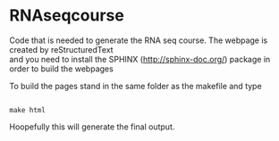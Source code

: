RNAseqcourse
============

Code that is needed to generate the RNA seq course. The webpage is created by reStructuredText  
and you need to install the SPHINX (http://sphinx-doc.org/) package in order to build the webpages


To build the pages stand in the same folder as the makefile and type 

<code>
make html
</code>

Hoopefully this will generate the final output. 



